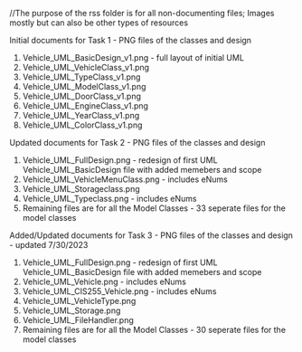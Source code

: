//The purpose of the rss folder is for all non-documenting files; Images mostly but can also be other types of resources

Initial documents for Task 1 - PNG files of the classes and design 
 1. Vehicle_UML_BasicDesign_v1.png - full layout of initial UML
 2. Vehicle_UML_VehicleClass_v1.png
 3. Vehicle_UML_TypeClass_v1.png
 4. Vehicle_UML_ModelClass_v1.png
 5. Vehicle_UML_DoorClass_v1.png
 6. Vehicle_UML_EngineClass_v1.png
 7. Vehicle_UML_YearClass_v1.png
 8. Vehicle_UML_ColorClass_v1.png

Updated documents for Task 2 - PNG files of the classes and design 
 1. Vehicle_UML_FullDesign.png - redesign of first UML Vehicle_UML_BasicDesign file with added memebers and scope
 2. Vehicle_UML_VehicleMenuClass.png - includes eNums
 3. Vehicle_UML_Storageclass.png
 4. Vehicle_UML_Typeclass.png - includes eNums
 5. Remaining files are for all the Model Classes - 33 seperate files for the model classes 
    
Added/Updated documents for Task 3 - PNG files of the classes and design - updated 7/30/2023
 1. Vehicle_UML_FullDesign.png - redesign of first UML Vehicle_UML_BasicDesign file with added memebers and scope
 2. Vehicle_UML_Vehicle.png - includes eNums
 3. Vehicle_UML_CIS255_Vehicle.png - includes eNums
 5. Vehicle_UML_VehicleType.png
 6. Vehicle_UML_Storage.png
 8. Vehicle_UML_FileHandler.png
 9. Remaining files are for all the Model Classes - 30 seperate files for the model classes
